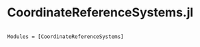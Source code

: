 # CoordinateReferenceSystems.jl

```@index
```

```@autodocs
Modules = [CoordinateReferenceSystems]
```
